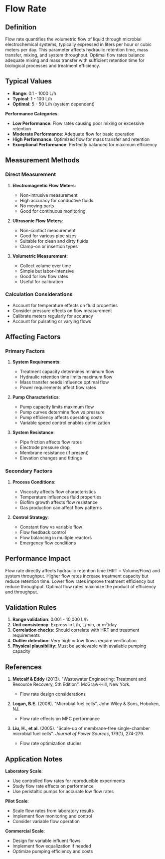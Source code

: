 <!--
Parameter ID: flow_rate
Category: operational
Generated: 2025-01-16T12:37:00.000Z
-->

# Flow Rate

## Definition

Flow rate quantifies the volumetric flow of liquid through microbial
electrochemical systems, typically expressed in liters per hour or cubic meters
per day. This parameter affects hydraulic retention time, mass transfer, mixing,
and system throughput. Optimal flow rates balance adequate mixing and mass
transfer with sufficient retention time for biological processes and treatment
efficiency.

## Typical Values

- **Range**: 0.1 - 1000 L/h
- **Typical**: 1 - 100 L/h
- **Optimal**: 5 - 50 L/h (system dependent)

**Performance Categories**:

- **Low Performance**: Flow rates causing poor mixing or excessive retention
- **Moderate Performance**: Adequate flow for basic operation
- **High Performance**: Optimized flow for mass transfer and retention
- **Exceptional Performance**: Perfectly balanced for maximum efficiency

## Measurement Methods

### Direct Measurement

1. **Electromagnetic Flow Meters**:

   - Non-intrusive measurement
   - High accuracy for conductive fluids
   - No moving parts
   - Good for continuous monitoring

2. **Ultrasonic Flow Meters**:

   - Non-contact measurement
   - Good for various pipe sizes
   - Suitable for clean and dirty fluids
   - Clamp-on or insertion types

3. **Volumetric Measurement**:
   - Collect volume over time
   - Simple but labor-intensive
   - Good for low flow rates
   - Useful for calibration

### Calculation Considerations

- Account for temperature effects on fluid properties
- Consider pressure effects on flow measurement
- Calibrate meters regularly for accuracy
- Account for pulsating or varying flows

## Affecting Factors

### Primary Factors

1. **System Requirements**:

   - Treatment capacity determines minimum flow
   - Hydraulic retention time limits maximum flow
   - Mass transfer needs influence optimal flow
   - Power requirements affect flow rates

2. **Pump Characteristics**:

   - Pump capacity limits maximum flow
   - Pump curves determine flow vs pressure
   - Pump efficiency affects operating costs
   - Variable speed control enables optimization

3. **System Resistance**:
   - Pipe friction affects flow rates
   - Electrode pressure drop
   - Membrane resistance (if present)
   - Elevation changes and fittings

### Secondary Factors

1. **Process Conditions**:

   - Viscosity affects flow characteristics
   - Temperature influences fluid properties
   - Biofilm growth affects flow resistance
   - Gas production can affect flow patterns

2. **Control Strategy**:
   - Constant flow vs variable flow
   - Flow feedback control
   - Flow balancing in multiple reactors
   - Emergency flow conditions

## Performance Impact

Flow rate directly affects hydraulic retention time (HRT = Volume/Flow) and
system throughput. Higher flow rates increase treatment capacity but reduce
retention time. Lower flow rates improve treatment efficiency but reduce
throughput. Optimal flow rates maximize the product of efficiency and
throughput.

## Validation Rules

1. **Range validation**: 0.001 - 10,000 L/h
2. **Unit consistency**: Express in L/h, L/min, or m³/day
3. **Correlation checks**: Should correlate with HRT and treatment requirements
4. **Outlier detection**: Very high or low flows require verification
5. **Physical plausibility**: Must be achievable with available pumping capacity

## References

1. **Metcalf & Eddy** (2013). "Wastewater Engineering: Treatment and Resource
   Recovery, 5th Edition". McGraw-Hill, New York.

   - Flow rate design considerations

2. **Logan, B.E.** (2008). "Microbial fuel cells". John Wiley & Sons, Hoboken,
   NJ.

   - Flow rate effects on MFC performance

3. **Liu, H., et al.** (2005). "Scale-up of membrane-free single-chamber
   microbial fuel cells". _Journal of Power Sources_, 179(1), 274-279.
   - Flow rate optimization studies

## Application Notes

**Laboratory Scale**:

- Use controlled flow rates for reproducible experiments
- Study flow rate effects on performance
- Use peristaltic pumps for accurate low flow rates

**Pilot Scale**:

- Scale flow rates from laboratory results
- Implement flow monitoring and control
- Consider variable flow operation

**Commercial Scale**:

- Design for variable influent flows
- Implement flow equalization if needed
- Optimize pumping efficiency and costs
